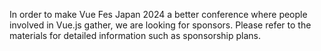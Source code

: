 In order to make Vue Fes Japan 2024 a better conference where people involved in Vue.js gather, we are looking for sponsors. Please refer to the materials for detailed information such as sponsorship plans.
